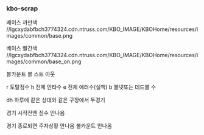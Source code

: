 ### kbo-scrap

베이스 까만색
//lgcxydabfbch3774324.cdn.ntruss.com/KBO_IMAGE/KBOHome/resources/images/common/base.png

베이스 빨간색
//lgcxydabfbch3774324.cdn.ntruss.com/KBO_IMAGE/KBOHome/resources/images/common/base_on.png

볼카운트
볼 스트 아웃

r 토탈점수
h 전체 안타수
e 전체 에러수(실책)
b 볼넷또는 데드볼 수

dh 하루에 같은 상대와 같은 구장에서 두경기


경기 시작전엔 
점수 안나옴

경기 종료되면 
주자상황 안나옴
볼카운트 안나옴
